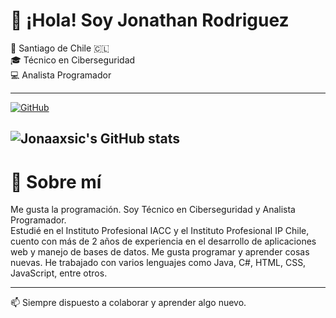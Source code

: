 # 👋 ¡Hola! Soy Jonathan Rodriguez

📍 Santiago de Chile 🇨🇱  
🎓 Técnico en Ciberseguridad  
💻 Analista Programador

---
[![GitHub](https://img.shields.io/badge/GitHub-jonaaxsic-black?logo=github)](https://github.com/jonaaxsic)



![Jonaaxsic's GitHub stats](https://github-readme-stats.vercel.app/api?username=Jonaaxsic&theme=tokyonight&show_icons=true)
---

# 🧑 Sobre mí

Me gusta la programación. Soy Técnico en Ciberseguridad y Analista Programador.  
Estudié en el Instituto Profesional IACC y el Instituto Profesional IP Chile, cuento con más de 2 años de experiencia en el desarrollo de aplicaciones web y manejo de bases de datos.</small>
Me gusta programar y aprender cosas nuevas. He trabajado con varios lenguajes como Java, C#, HTML, CSS, JavaScript, entre otros.

---

📫 Siempre dispuesto a colaborar y aprender algo nuevo.
